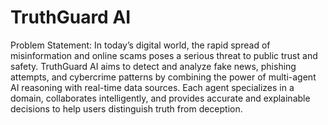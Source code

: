 # TruthGuard AI
Problem Statement: In today’s digital world, the rapid spread of misinformation and online scams poses a serious threat to public trust and safety.
TruthGuard AI aims to detect and analyze fake news, phishing attempts, and cybercrime patterns by combining the power of multi-agent AI reasoning with real-time data sources.
Each agent specializes in a domain, collaborates intelligently, and provides accurate and explainable decisions to help users distinguish truth from deception.
